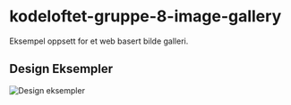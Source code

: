 # kodeloftet-gruppe-8-image-gallery

Eksempel oppsett for et web basert bilde galleri.

## Design Eksempler

![Design eksempler](documentation/image-gallery-design-examples.png)
